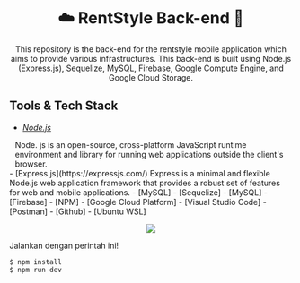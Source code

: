 <h1 align="center">☁️ RentStyle Back-end 🚀</h1>
<p align="center">This repository is the back-end for the rentstyle mobile application which aims to provide various infrastructures. This back-end is built using Node.js (Express.js), Sequelize, MySQL, Firebase, Google Compute Engine, and Google Cloud Storage.</p>

## Tools & Tech Stack
- [*Node.js*](https://nodejs.org/en)
<div style="margin-left: 10px;">
  Node. js is an open-source, cross-platform JavaScript runtime environment and library for running web applications outside the client's browser.   
</div>
- [Express.js](https://expressjs.com/) 
  Express is a minimal and flexible Node.js web application framework that provides a robust set of features for web and mobile applications.
- [MySQL]
- [Sequelize]
- [MySQL]
- [Firebase]
- [NPM]
- [Google Cloud Platform]
- [Visual Studio Code]
- [Postman]
- [Github]
- [Ubuntu WSL]

<p align="center">
  <a href="https://skillicons.dev">
    <img src="https://skillicons.dev/icons?i=nodejs,express,mysql,sequelize,firebase,npm,gcp,vscode,postman,github,ubuntu" />
  </a>
</p>

Jalankan dengan perintah ini!
```
$ npm install
$ npm run dev
```
